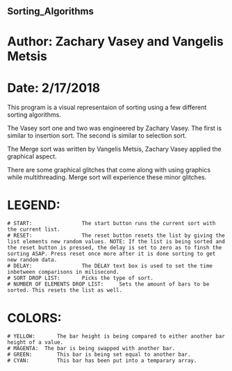 ## Sorting_Algorithms
# Author: Zachary Vasey and Vangelis Metsis
# Date:	2/17/2018

This program is a visual representaion of sorting using a few different sorting algorithms.

The Vasey sort one and two was engineered by Zachary Vasey. The first is similar to insertion sort. The second is similar to selection sort.

The Merge sort was written by Vangelis Metsis, Zachary Vasey applied the graphical aspect.

There are some graphical glitches that come along with using graphics while multithreading. Merge sort will experience these minor glitches.

# LEGEND:
	# START: 				The start button runs the current sort with the current list.
	# RESET: 				The reset button resets the list by giving the list elements new random values. NOTE: If the list is being sorted and the reset button is pressed, the delay is set to zero as to finsh	the sorting ASAP. Press reset once more after it is done sorting to get new random data.
	# DELAY: 				The DELAY text box is used to set the time inbetween comparisons in milisecond.
	# SORT DROP LIST: 		Picks the type of sort.
	# NUMBER OF ELEMENTS DROP LIST: 	Sets the amount of bars to be sorted. This resets the list as well.
# COLORS:
	# YELLOW:		The bar height is being compared to either another bar height of a value.
	# MAGENTA: 	The bar is being swapped with another bar.
	# GREEN: 		This bar is being set equal to another bar.
	# CYAN: 		This bar has been put into a temparary array.
 
	
